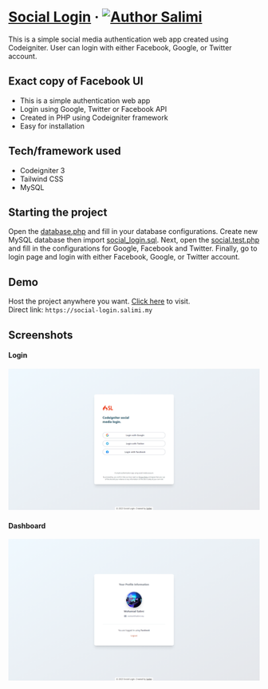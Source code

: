 # [Social Login](https://social-login.salimi.my) &middot; [![Author Salimi](https://img.shields.io/badge/Author-Salimi-%3C%3E)](https://www.linkedin.com/in/mohamad-salimi/)

This is a simple social media authentication web app created using Codeigniter. User can login with either Facebook, Google, or Twitter account.

## Exact copy of Facebook UI

- This is a simple authentication web app
- Login using Google, Twitter or Facebook API
- Created in PHP using Codeigniter framework
- Easy for installation

## Tech/framework used

- Codeigniter 3
- Tailwind CSS
- MySQL

## Starting the project

Open the [database.php](/application/config/database.php) and fill in your database configurations. Create new MySQL database then import [social_login.sql](/social_login.sql). Next, open the [social.test.php](/application/config/social.test.php) and fill in the configurations for Google, Facebook and Twitter. Finally, go to login page and login with either Facebook, Google, or Twitter account.

## Demo

Host the project anywhere you want. [Click here](https://social-login.salimi.my) to visit.
<br>
Direct link: `https://social-login.salimi.my`

## Screenshots

#### Login

![Login](/screenshots/screenshot-1.png)

#### Dashboard

![Dashboard](/screenshots/screenshot-2.png)
